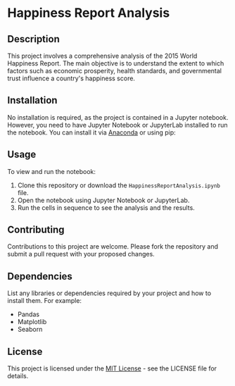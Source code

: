 # Happiness Report Analysis

## Description
This project involves a comprehensive analysis of the 2015 World Happiness Report. The main objective is to understand the extent to which factors such as economic prosperity, health standards, and governmental trust influence a country's happiness score.

## Installation
No installation is required, as the project is contained in a Jupyter notebook. However, you need to have Jupyter Notebook or JupyterLab installed to run the notebook. You can install it via [Anaconda](https://www.anaconda.com/products/individual) or using pip:


## Usage
To view and run the notebook:
1. Clone this repository or download the `HappinessReportAnalysis.ipynb` file.
2. Open the notebook using Jupyter Notebook or JupyterLab.
3. Run the cells in sequence to see the analysis and the results.

## Contributing
Contributions to this project are welcome. Please fork the repository and submit a pull request with your proposed changes.

## Dependencies
List any libraries or dependencies required by your project and how to install them. For example:

- Pandas
- Matplotlib
- Seaborn


## License
This project is licensed under the [MIT License](LICENSE.md) - see the LICENSE file for details.



